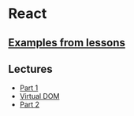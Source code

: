 # React

## [Examples from lessons](./examples)

## Lectures
* [Part 1](./part1)
* [Virtual DOM](./virtualDom)
* [Part 2](./part2)
<!-- * [React router](./reactRouter) -->